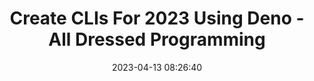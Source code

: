 ---
url: https://all-dressed-programming.com/posts/2023_cli/
title: Create CLIs For 2023 Using Deno - All Dressed Programming
description: Nice guide on how to use Deno to create a full-featured CLI.
tags:
- deno
source: https://twitter.com/deno_land/status/1645861972976730114
date: 2023-04-13 08:26:40
---